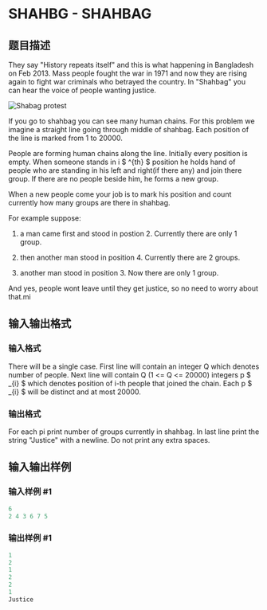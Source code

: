 # SHAHBG - SHAHBAG

## 题目描述

 They say "History repeats itself" and this is what happening in Bangladesh on Feb 2013. Mass people fought the war in 1971 and now they are rising again to fight war criminals who betrayed the country. In "Shahbag" you can hear the voice of people wanting justice.

![Shabag protest](http://www.spoj.com/content/min_25:shahbg.jpg "Shabag protest")

If you go to shahbag you can see many human chains. For this problem we imagine a straight line going through middle of shahbag. Each position of the line is marked from 1 to 20000.

People are forming human chains along the line. Initially every position is empty. When someone stands in i $ ^{th} $ position he holds hand of people who are standing in his left and right(if there any) and join there group. If there are no people beside him, he forms a new group.

When a new people come your job is to mark his position and count currently how many groups are there in shahbag.

For example suppose:

1. a man came first and stood in postion 2. Currently there are only 1 group.

2. then another man stood in position 4. Currently there are 2 groups.

3. another man stood in position 3. Now there are only 1 group.

And yes, people wont leave until they get justice, so no need to worry about that.mi

## 输入输出格式

### 输入格式

There will be a single case. First line will contain an integer Q which denotes number of people. Next line will contain Q (1 <= Q <= 20000) integers p $ _{i} $ which denotes position of i-th people that joined the chain. Each p $ _{i} $ will be distinct and at most 20000.

### 输出格式

For each pi print number of groups currently in shahbag. In last line print the string "Justice" with a newline. Do not print any extra spaces.

## 输入输出样例

### 输入样例 #1

```cpp
6
2 4 3 6 7 5
```


### 输出样例 #1

```cpp
1
2
1
2
2
1
Justice
```


